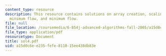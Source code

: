 ```yaml
---
content_type: resource
description: This resource contains solutions on array creation, scaling algorithm,
  minimum flow, and minimum flow.
file: null
file_location: /coursemedia/6-854j-advanced-algorithms-fall-2005/a15d0c6ee235fefe811015ee438db83e_sol4.pdf
file_type: application/pdf
resourcetype: Document
title: sol4.pdf
uid: a15d0c6e-e235-fefe-8110-15ee438db83e
---
```

